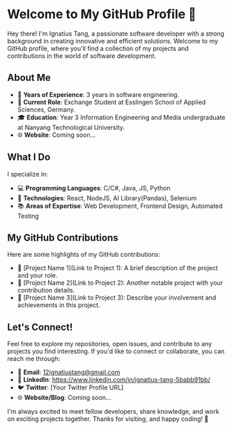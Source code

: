 # Welcome to My GitHub Profile 👋

Hey there! I'm Ignatius Tang, a passionate software developer with a strong background in creating innovative and efficient solutions. Welcome to my GitHub profile, where you'll find a collection of my projects and contributions in the world of software development.

## About Me

- 🌟 **Years of Experience**: 3 years in software engineering.
- 💼 **Current Role**: Exchange Student at Esslingen School of Applied Sciences, Germany.
- 🎓 **Education**: Year 3 Information Engineering and Media undergraduate at Nanyang Technological University.
- 🌐 **Website**: Coming soon...

## What I Do

I specialize in:

- 💻 **Programming Languages**: C/C#, Java, JS, Python
- 🚀 **Technologies**: React, NodeJS, AI Library(Pandas), Selenium
- 📚 **Areas of Expertise**: Web Development, Frontend Design, Automated Testing

## My GitHub Contributions

Here are some highlights of my GitHub contributions:

- 🌟 [Project Name 1](Link to Project 1): A brief description of the project and your role.
- 🌟 [Project Name 2](Link to Project 2): Another notable project with your contribution details.
- 🌟 [Project Name 3](Link to Project 3): Describe your involvement and achievements in this project.

## Let's Connect!

Feel free to explore my repositories, open issues, and contribute to any projects you find interesting. If you'd like to connect or collaborate, you can reach me through:

- 📧 **Email**: 12ignatiustang@gmail.com
- 📱 **LinkedIn**: https://www.linkedin.com/in/ignatius-tang-5babb91bb/
- 🐦 **Twitter**: [Your Twitter Profile URL]
- 🌐 **Website/Blog**: Coming soon...

I'm always excited to meet fellow developers, share knowledge, and work on exciting projects together. Thanks for visiting, and happy coding! 🚀
